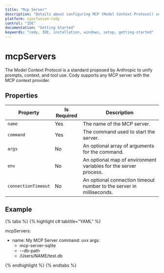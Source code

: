 ```yaml
---
title: "Mcp Server"
description: "Details about configuring MCP (Model Context Protocol) servers that can be used as context providers in Cody IDE."
platform: syncfusion-cody
control: "IDE"
documentation: "Getting Started"
keywords: "cody, IDE, installation, windows, setup, getting-started"
---
```


# mcpServers

The Model Context Protocol is a standard proposed by Anthropic to unify prompts, context, and tool use. Cody supports any MCP server with the MCP context provider.

## Properties

<table>
  <thead>
    <tr>
      <th>Property</th>
      <th>Is Required</th>
      <th>Description</th>
    </tr>
  </thead>
  <tr>
    <td><code>name</code></td>
    <td>Yes</td>
    <td>The name of the MCP server.</td>
  </tr>
  <tr>
    <td><code>command</code></td>
    <td>Yes</td>
    <td>The command used to start the server.</td>
  </tr>
  <tr>
    <td><code>args</code></td>
    <td>No</td>
    <td>An optional array of arguments for the command.</td>
  </tr>
  <tr>
    <td><code>env</code></td>
    <td>No</td>
    <td>An optional map of environment variables for the server process.</td>
  </tr>
  <tr>
    <td><code>connectionTimeout</code></td>
    <td>No</td>
    <td>An optional connection timeout number to the server in milliseconds.</td>
  </tr>
</table>


## Example

{% tabs %}
{% highlight c# tabtitle="YAML" %}

mcpServers:
  - name: My MCP Server
    command: uvx
    args:
      - mcp-server-sqlite
      - --db-path
      - /Users/NAME/test.db
      
{% endhighlight %}
{% endtabs %}
